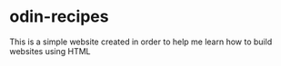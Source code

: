 # odin-recipes
This is a simple website created in order to help me learn how to build websites using HTML